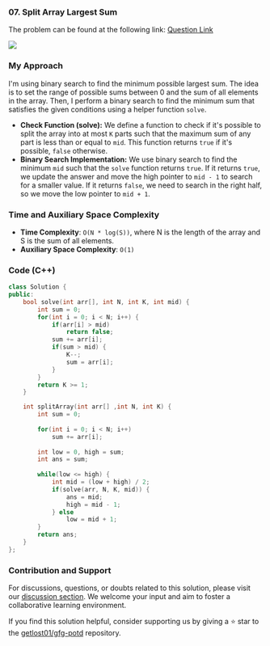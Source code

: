 ### 07. Split Array Largest Sum
The problem can be found at the following link: [Question Link](https://www.geeksforgeeks.org/problems/split-array-largest-sum--141634/1)

![](https://badgen.net/badge/Level/Hard/red)

### My Approach
I'm using binary search to find the minimum possible largest sum. The idea is to set the range of possible sums between 0 and the sum of all elements in the array. Then, I perform a binary search to find the minimum sum that satisfies the given conditions using a helper function `solve`.

- **Check Function (solve):** We define a function to check if it's possible to split the array into at most `K` parts such that the maximum sum of any part is less than or equal to `mid`. This function returns `true` if it's possible, `false` otherwise.
- **Binary Search Implementation:** We use binary search to find the minimum `mid` such that the `solve` function returns `true`. If it returns `true`, we update the answer and move the high pointer to `mid - 1` to search for a smaller value. If it returns `false`, we need to search in the right half, so we move the low pointer to `mid + 1`.


### Time and Auxiliary Space Complexity

- **Time Complexity**: `O(N * log(S))`, where N is the length of the array and S is the sum of all elements.
- **Auxiliary Space Complexity**: `O(1)`

### Code (C++)

```cpp
class Solution {
public:
    bool solve(int arr[], int N, int K, int mid) {
        int sum = 0;
        for(int i = 0; i < N; i++) {
            if(arr[i] > mid)
                return false;
            sum += arr[i];
            if(sum > mid) {
                K--;
                sum = arr[i];
            }
        }
        return K >= 1;
    }

    int splitArray(int arr[] ,int N, int K) {
        int sum = 0;
        
        for(int i = 0; i < N; i++)
            sum += arr[i];
            
        int low = 0, high = sum;
        int ans = sum;
        
        while(low <= high) {
            int mid = (low + high) / 2;
            if(solve(arr, N, K, mid)) {
                ans = mid;
                high = mid - 1;
            } else 
                low = mid + 1;
        }
        return ans;
    }
};
```

### Contribution and Support

For discussions, questions, or doubts related to this solution, please visit our [discussion section](https://github.com/getlost01/gfg-potd/discussions). We welcome your input and aim to foster a collaborative learning environment.

If you find this solution helpful, consider supporting us by giving a ⭐ star to the [getlost01/gfg-potd](https://github.com/getlost01/gfg-potd) repository.